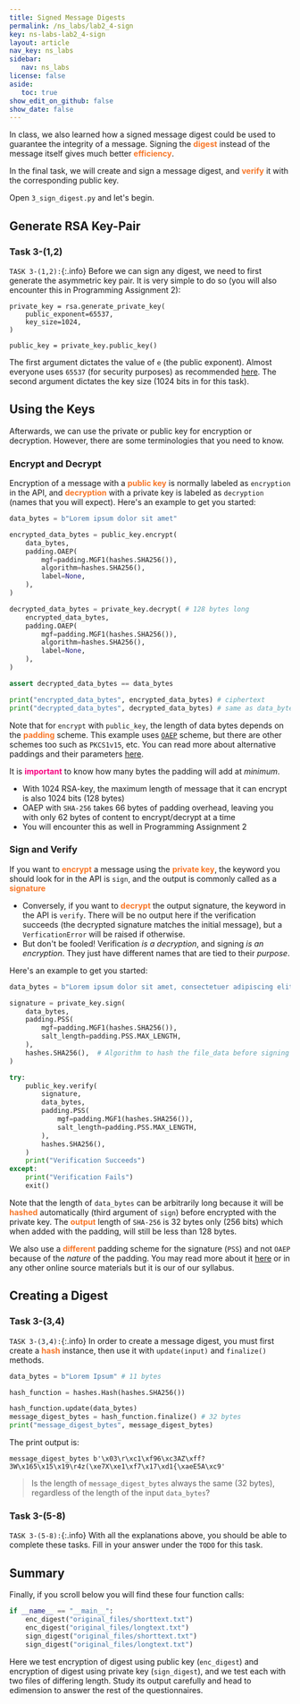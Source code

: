 ```yaml
---
title: Signed Message Digests
permalink: /ns_labs/lab2_4-sign
key: ns-labs-lab2_4-sign
layout: article
nav_key: ns_labs
sidebar:
   nav: ns_labs
license: false
aside:
   toc: true
show_edit_on_github: false
show_date: false
---
```


In class,  we also learned how a signed message digest could be used to guarantee the integrity of a message. Signing the <span style="color:#f77729;"><b>digest</b></span> instead of the message itself gives much better <span style="color:#f77729;"><b>efficiency</b></span>.

In the final task, we will create and sign a message digest, and <span style="color:#f77729;"><b>verify</b></span> it with the corresponding public key.

Open `3_sign_digest.py` and let's begin. 

## Generate RSA Key-Pair
### Task 3-(1,2) 
`TASK 3-(1,2):`{:.info} Before we can sign any digest, we need to first generate the asymmetric key pair. It is very simple to do so (you will also encounter this in Programming Assignment 2):
```
private_key = rsa.generate_private_key(
    public_exponent=65537,
    key_size=1024,
)

public_key = private_key.public_key()
```
The first argument dictates the value of `e` (the public exponent). Almost everyone uses `65537` (for security purposes) as recommended [here](https://cryptography.io/en/latest/hazmat/primitives/asymmetric/rsa/). The second argument dictates the key size (1024 bits in for this task).

##  Using the Keys
Afterwards, we can use the private or public key for encryption or decryption. However, there are some terminologies that you need to know.

### Encrypt and Decrypt
Encryption of a message with a <span style="color:#f77729;"><b>public key</b></span> is normally labeled as `encryption` in the API, and <span style="color:#f77729;"><b>decryption</b></span> with a private key is labeled as `decryption` (names that you will expect). Here's an example to get you started:
```python
data_bytes = b"Lorem ipsum dolor sit amet"

encrypted_data_bytes = public_key.encrypt(
    data_bytes,
    padding.OAEP(
        mgf=padding.MGF1(hashes.SHA256()),
        algorithm=hashes.SHA256(),
        label=None,
    ),
)

decrypted_data_bytes = private_key.decrypt( # 128 bytes long
    encrypted_data_bytes,
    padding.OAEP(
        mgf=padding.MGF1(hashes.SHA256()),
        algorithm=hashes.SHA256(),
        label=None,
    ),
)

assert decrypted_data_bytes == data_bytes

print("encrypted_data_bytes", encrypted_data_bytes) # ciphertext
print("decrypted_data_bytes", decrypted_data_bytes) # same as data_bytes
```

Note that for `encrypt` with `public_key`, the length of data bytes depends on the <span style="color:#f77729;"><b>padding</b></span> scheme. This example uses [`OAEP`](https://link.springer.com/referenceworkentry/10.1007/978-1-4419-5906-5_150) scheme, but there are other schemes too such as `PKCS1v15`, etc. You can read more about alternative paddings and their parameters [here](https://cryptography.io/en/latest/hazmat/primitives/asymmetric/rsa/#module-cryptography.hazmat.primitives.asymmetric.padding).

It is <span style="color:#f7007f;"><b>important</b></span> to know how many bytes the padding will add at *minimum*. 
- With 1024 RSA-key, the maximum length of message that it can encrypt is also 1024 bits (128 bytes)
- OAEP with `SHA-256` takes 66 bytes of padding overhead, leaving you with only 62 bytes of content to encrypt/decrypt at a time
- You will encounter this as well in Programming Assignment 2


### Sign and Verify
If you want to <span style="color:#f77729;"><b>encrypt</b></span> a message using the <span style="color:#f77729;"><b>private key</b></span>, the keyword you should look for in the API is `sign`, and the output is commonly called as a <span style="color:#f77729;"><b>signature</b></span>
* Conversely, if you want to <span style="color:#f77729;"><b>decrypt</b></span> the output signature, the keyword in the API is `verify`. There will be no output here if the verification succeeds (the decrypted signature matches the initial message), but a `VerficationError` will be raised if otherwise.  
* But don't be fooled! Verification *is a decryption*, and signing *is an encryption*. They just have different names that are tied to their *purpose*.

Here's an example to get you started:
```python
data_bytes = b"Lorem ipsum dolor sit amet, consectetuer adipiscing elit, sed diam nonummy nibh euismod tincidunt ut laoreet dolore magna" # 121 bytes

signature = private_key.sign(
    data_bytes,
    padding.PSS(
        mgf=padding.MGF1(hashes.SHA256()),
        salt_length=padding.PSS.MAX_LENGTH,
    ),
    hashes.SHA256(),  # Algorithm to hash the file_data before signing
)

try:
    public_key.verify(
        signature,
        data_bytes,
        padding.PSS( 
            mgf=padding.MGF1(hashes.SHA256()),
            salt_length=padding.PSS.MAX_LENGTH,
        ),
        hashes.SHA256(),
    )
    print("Verification Succeeds")
except:
    print("Verification Fails")
    exit()
```

Note that the length of `data_bytes` can be arbitrarily long because it will be <span style="color:#f77729;"><b>hashed</b></span> automatically (third argument of `sign`) before encrypted with the private key. The <span style="color:#f77729;"><b>output</b></span> length of `SHA-256` is 32 bytes only (256 bits) which when added with the padding, will still be less than 128 bytes. 

We also use a <span style="color:#f77729;"><b>different</b></span> padding scheme for the signature (`PSS`) and not `OAEP` because of the *nature* of the padding. You may read more about it [here](https://www.cryptosys.net/pki/manpki/pki_rsaschemes.html) or in any other online source materials but it is our of our syllabus.

## Creating a Digest
### Task 3-(3,4) 
`TASK 3-(3,4):`{:.info} In order to create a message digest, you must first create a <span style="color:#f77729;"><b>hash</b></span> instance, then use it with `update(input)` and `finalize()` methods.

```python
data_bytes = b"Lorem Ipsum" # 11 bytes

hash_function = hashes.Hash(hashes.SHA256())

hash_function.update(data_bytes)
message_digest_bytes = hash_function.finalize() # 32 bytes
print("message_digest_bytes", message_digest_bytes)
```

The print output is:
```
message_digest_bytes b'\x03\r\xc1\xf96\xc3AZ\xff?3W\x165\x15\x19\r4z(\xe7X\xe1\xf7\x17\xd1{\xaeE5A\xc9'
```

> Is the length of `message_digest_bytes` always the same (32 bytes), regardless of the length of the input `data_bytes`?

### Task 3-(5-8) 
`TASK 3-(5-8):`{:.info} With all the explanations above, you should be able to complete these tasks. Fill in your answer under the `TODO` for this task. 


## Summary
Finally, if you scroll below you will find these four function calls:
```python
if __name__ == "__main__":
    enc_digest("original_files/shorttext.txt")
    enc_digest("original_files/longtext.txt")
    sign_digest("original_files/shorttext.txt")
    sign_digest("original_files/longtext.txt")
```

Here we test encryption of digest using public key (`enc_digest`) and encryption of digest using private key (`sign_digest`), and we test each with two files of differing length. Study its output carefully and head to edimension to answer the rest of the questionnaires. 


